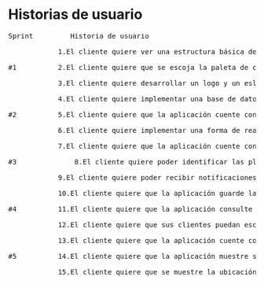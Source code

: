 # Historias de usuario  
<pre>Sprint	 		Historia de usuario
	
  			1.El cliente quiere ver una estructura básica de la aplicación móvil para establecer sus expectativas  

#1			2.El cliente quiere que se escoja la paleta de colores y tipo de letra para definir su identidad empresarial

  			3.El cliente quiere desarrollar un logo y un eslogan para dar a conocer su marca  		

  			4.El cliente quiere implementar una base de datos que guarde plantas  						

#2 			5.El cliente quiere que la aplicación cuente con un login para identificar a sus clientes						

  			6.El cliente quiere implementar una forma de realizar un registro de la planta dentro de la aplicacion	

  			7.El cliente quiere que la aplicación cuente con un toolbar para mostrar las opciones		

#3  			8.El cliente quiere poder identificar las plantas	

  			9.El cliente quiere poder recibir notificaciones sobre ciclos de riego

 			10.El cliente quiere que la aplicación guarde las personalizaciones del usuario para ofrecer un mejor servicio	

#4			11.El cliente quiere que la aplicación consulte el inventario de su tienda en la nube para mostrar un inventario actualizado	

   			12.El cliente quiere que sus clientes puedan escribir y leer comentarios sobre la tienda para interesar a posibles compradores	

 			13.El cliente quiere que la aplicación cuente con un lector de código de barras para que sus clientes puedan conocer mejor sus productos	

#5			14.El cliente quiere que la aplicación muestre su cuenta de instagram para mejorar la interacción con sus clientes			

  			15.El cliente quiere que se muestre la ubicación geografica de su tienda para que sus clientes sepan donde encontrarlo		
</pre>
